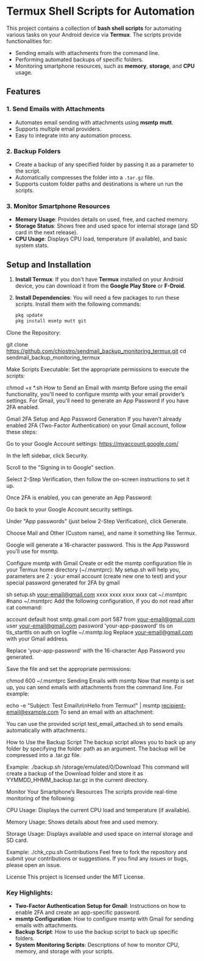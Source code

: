 # Termux Shell Scripts for Automation

This project contains a collection of **bash shell scripts** for automating various tasks on your Android device via **Termux**. The scripts provide functionalities for:

- Sending emails with attachments from the command line.
- Performing automated backups of specific folders.
- Monitoring smartphone resources, such as **memory**, **storage**, and **CPU** usage.

## Features

### 1. **Send Emails with Attachments**
- Automates email sending with attachments using **msmtp** **mutt**.
- Supports multiple email providers.
- Easy to integrate into any automation process.

### 2.  **Backup Folders**
- Create a backup of any specified folder by passing it as a parameter to the script.
- Automatically compresses the folder into a `.tar.gz` file.
- Supports custom folder paths and destinations is where un run the scripts.

### 3.  **Monitor Smartphone Resources**
- **Memory Usage**: Provides details on used, free, and cached memory.
- **Storage Status**: Shows free and used space for internal storage (and SD card in the next release).
- **CPU Usage**: Displays CPU load, temperature (if available), and basic system stats.

## Setup and Installation

1. **Install Termux**: If you don't have **Termux** installed on your Android device, you can download it from the **Google Play Store** or **F-Droid**.
   
2. **Install Dependencies**: You will need a few packages to run these scripts. Install them with the following commands:

   ```bash
   pkg update
   pkg install msmtp mutt git
Clone the Repository:

git clone https://github.com/chiostro/sendmail_backup_monitoring_termux.git
cd sendmail_backup_monitoring_termux
 
Make Scripts Executable: Set the appropriate permissions to execute the scripts:

chmod +x *.sh
How to Send an Email with msmtp
Before using the email functionality, you'll need to configure msmtp with your email provider’s settings. For Gmail, you'll need to generate an App Password if you have 2FA enabled.

Gmail 2FA Setup and App Password Generation
If you haven’t already enabled 2FA (Two-Factor Authentication) on your Gmail account, follow these steps:

Go to your Google Account settings: https://myaccount.google.com/

In the left sidebar, click Security.

Scroll to the "Signing in to Google" section.

Select 2-Step Verification, then follow the on-screen instructions to set it up.

Once 2FA is enabled, you can generate an App Password:

Go back to your Google Account security settings.

Under "App passwords" (just below 2-Step Verification), click Generate.

Choose Mail and Other (Custom name), and name it something like Termux.

Google will generate a 16-character password. This is the App Password you’ll use for msmtp.

Configure msmtp with Gmail
Create or edit the msmtp configuration file in your Termux home directory (~/.msmtprc):
My setup.sh will help you, parameters are 2 : your email account (create new one to test) and your special password  generated for 2FA by gmail

sh setup.sh your-email@gmail.com xxxx xxxx xxxx xxxx
cat ~/.msmtprc
#nano ~/.msmtprc
Add the following configuration, if you do not read after cat command:

account default
host smtp.gmail.com
port 587
from your-email@gmail.com
user your-email@gmail.com
password 'your-app-password'
tls on
tls_starttls on
auth on
logfile ~/.msmtp.log
Replace your-email@gmail.com with your Gmail address.

Replace 'your-app-password' with the 16-character App Password you generated.

Save the file and set the appropriate permissions:

chmod 600 ~/.msmtprc
Sending Emails with msmtp
Now that msmtp is set up, you can send emails with attachments from the command line. For example:

echo -e "Subject: Test Email\n\nHello from Termux!" | msmtp recipient-email@example.com
To send an email with an attachment:


You can use the provided script test_email_attached.sh to send emails automatically with attachments.:


How to Use the Backup Script
The backup script allows you to back up any folder by specifying the folder path as an argument. The backup will be compressed into a .tar.gz file.

Example:
./backup.sh /storage/emulated/0/Download
This command will create a backup of the Download folder and store it as YYMMDD_HHMM_backup.tar.gz in the current directory.

Monitor Your Smartphone’s Resources
The  scripts provide real-time monitoring of the following:

CPU Usage: Displays the current CPU load and temperature (if available).

Memory Usage: Shows details about free and used memory.

Storage Usage: Displays available and used space on internal storage and SD card.

Example:
./chk_cpu.sh
Contributions
Feel free to fork the repository and submit your contributions or suggestions. If you find any issues or bugs, please open an issue.

License
This project is licensed under the MIT License.


### Key Highlights:

- **Two-Factor Authentication Setup for Gmail**: Instructions on how to enable 2FA and create an app-specific password.
- **msmtp Configuration**: How to configure msmtp with Gmail for sending emails with attachments.
- **Backup Script**: How to use the backup script to back up specific folders.
- **System Monitoring Scripts**: Descriptions of how to monitor CPU, memory, and storage with your scripts.
